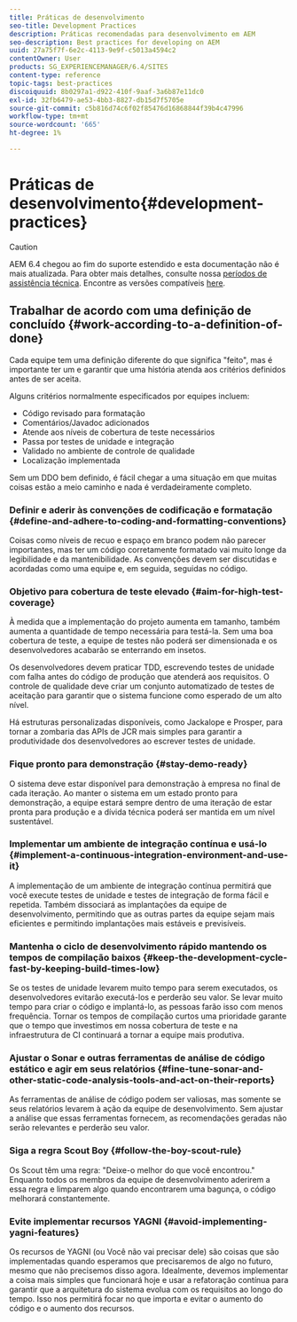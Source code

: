 ```yaml
---
title: Práticas de desenvolvimento
seo-title: Development Practices
description: Práticas recomendadas para desenvolvimento em AEM
seo-description: Best practices for developing on AEM
uuid: 27a75f7f-6e2c-4113-9e9f-c5013a4594c2
contentOwner: User
products: SG_EXPERIENCEMANAGER/6.4/SITES
content-type: reference
topic-tags: best-practices
discoiquuid: 8b0297a1-d922-410f-9aaf-3a6b87e11dc0
exl-id: 32fb6479-ae53-4bb3-8827-db15d7f5705e
source-git-commit: c5b816d74c6f02f85476d16868844f39b4c47996
workflow-type: tm+mt
source-wordcount: '665'
ht-degree: 1%

---
```


# Práticas de desenvolvimento{#development-practices}

>[!CAUTION]
>
>AEM 6.4 chegou ao fim do suporte estendido e esta documentação não é mais atualizada. Para obter mais detalhes, consulte nossa [períodos de assistência técnica](https://helpx.adobe.com/br/support/programs/eol-matrix.html). Encontre as versões compatíveis [here](https://experienceleague.adobe.com/docs/).

## Trabalhar de acordo com uma definição de concluído {#work-according-to-a-definition-of-done}

Cada equipe tem uma definição diferente do que significa &quot;feito&quot;, mas é importante ter um e garantir que uma história atenda aos critérios definidos antes de ser aceita.

Alguns critérios normalmente especificados por equipes incluem:

* Código revisado para formatação
* Comentários/Javadoc adicionados
* Atende aos níveis de cobertura de teste necessários
* Passa por testes de unidade e integração
* Validado no ambiente de controle de qualidade
* Localização implementada

Sem um DDO bem definido, é fácil chegar a uma situação em que muitas coisas estão a meio caminho e nada é verdadeiramente completo.

### Definir e aderir às convenções de codificação e formatação {#define-and-adhere-to-coding-and-formatting-conventions}

Coisas como níveis de recuo e espaço em branco podem não parecer importantes, mas ter um código corretamente formatado vai muito longe da legibilidade e da mantenibilidade. As convenções devem ser discutidas e acordadas como uma equipe e, em seguida, seguidas no código.

### Objetivo para cobertura de teste elevado  {#aim-for-high-test-coverage}

À medida que a implementação do projeto aumenta em tamanho, também aumenta a quantidade de tempo necessária para testá-la. Sem uma boa cobertura de teste, a equipe de testes não poderá ser dimensionada e os desenvolvedores acabarão se enterrando em insetos.

Os desenvolvedores devem praticar TDD, escrevendo testes de unidade com falha antes do código de produção que atenderá aos requisitos. O controle de qualidade deve criar um conjunto automatizado de testes de aceitação para garantir que o sistema funcione como esperado de um alto nível.

Há estruturas personalizadas disponíveis, como Jackalope e Prosper, para tornar a zombaria das APIs de JCR mais simples para garantir a produtividade dos desenvolvedores ao escrever testes de unidade.

### Fique pronto para demonstração {#stay-demo-ready}

O sistema deve estar disponível para demonstração à empresa no final de cada iteração. Ao manter o sistema em um estado pronto para demonstração, a equipe estará sempre dentro de uma iteração de estar pronta para produção e a dívida técnica poderá ser mantida em um nível sustentável.

### Implementar um ambiente de integração contínua e usá-lo {#implement-a-continuous-integration-environment-and-use-it}

A implementação de um ambiente de integração contínua permitirá que você execute testes de unidade e testes de integração de forma fácil e repetida. Também dissociará as implantações da equipe de desenvolvimento, permitindo que as outras partes da equipe sejam mais eficientes e permitindo implantações mais estáveis e previsíveis.

### Mantenha o ciclo de desenvolvimento rápido mantendo os tempos de compilação baixos {#keep-the-development-cycle-fast-by-keeping-build-times-low}

Se os testes de unidade levarem muito tempo para serem executados, os desenvolvedores evitarão executá-los e perderão seu valor. Se levar muito tempo para criar o código e implantá-lo, as pessoas farão isso com menos frequência. Tornar os tempos de compilação curtos uma prioridade garante que o tempo que investimos em nossa cobertura de teste e na infraestrutura de CI continuará a tornar a equipe mais produtiva.

### Ajustar o Sonar e outras ferramentas de análise de código estático e agir em seus relatórios {#fine-tune-sonar-and-other-static-code-analysis-tools-and-act-on-their-reports}

As ferramentas de análise de código podem ser valiosas, mas somente se seus relatórios levarem à ação da equipe de desenvolvimento. Sem ajustar a análise que essas ferramentas fornecem, as recomendações geradas não serão relevantes e perderão seu valor.

### Siga a regra Scout Boy {#follow-the-boy-scout-rule}

Os Scout têm uma regra: &quot;Deixe-o melhor do que você encontrou.&quot; Enquanto todos os membros da equipe de desenvolvimento aderirem a essa regra e limparem algo quando encontrarem uma bagunça, o código melhorará constantemente.

### Evite implementar recursos YAGNI {#avoid-implementing-yagni-features}

Os recursos de YAGNI (ou Você não vai precisar dele) são coisas que são implementadas quando esperamos que precisaremos de algo no futuro, mesmo que não precisemos disso agora. Idealmente, devemos implementar a coisa mais simples que funcionará hoje e usar a refatoração contínua para garantir que a arquitetura do sistema evolua com os requisitos ao longo do tempo. Isso nos permitirá focar no que importa e evitar o aumento do código e o aumento dos recursos.
